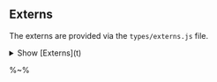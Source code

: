 ## Externs

The externs are provided via the `types/externs.js` file.

<details>
<summary>Show [Externs](t)</summary>

<table>
<tr><th><a href="https://compiler.page">Compiler</a> <a href="types/externs.js">Externs</a></th></tr>
<!-- block-start -->
<tr><td>

%EXAMPLE: types/externs/cookies.js%
</td></tr>
<tr><td><md2html>
The externs provide the Cookies interface with the get and set methods.

</md2html></td></tr>

<!-- block-start -->
<!-- block-start -->
<tr><td>

%EXAMPLE: types/externs/options.js%
</td></tr>
<tr><td><md2html>
The Cookies Options can be used in the constructor method of the _Cookies_ class.
</md2html></td></tr>
<!-- block-start -->
<tr><td>

%EXAMPLE: types/externs/attributes.js%
</td></tr>
<tr><td><md2html>
The Cookies Attribute Records are the key-value pairs that are used to create string representation of the cookie, e.g., `httpOnly=true`.
</md2html></td></tr>

<!-- block-start -->
<tr><td>

%EXAMPLE: types/externs/keygrip.js%
</td></tr>
<tr><td><md2html>
_Keygrip_ is the class that implements _goa.Keygrip interface with the 3 methods declared in the API. It is then called by the
_Cookies_ instances to verify correct decoding of signed cookies.
</md2html></td></tr>

</table>

</details>

%~%